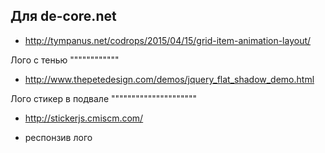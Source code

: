 Для de-core.net 
---------------
+ http://tympanus.net/codrops/2015/04/15/grid-item-animation-layout/

Лого с тенью
""""""""""""
+ http://www.thepetedesign.com/demos/jquery_flat_shadow_demo.html

Лого стикер в подвале
"""""""""""""""""""""
+ http://stickerjs.cmiscm.com/

+ респонзив лого